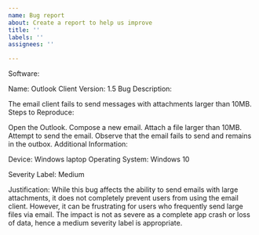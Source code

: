 ```yaml
---
name: Bug report
about: Create a report to help us improve
title: ''
labels: ''
assignees: ''

---
```


Software:

Name: Outlook Client
Version: 1.5
Bug Description:

The email client fails to send messages with attachments larger than 10MB.
Steps to Reproduce:

Open the Outlook.
Compose a new email.
Attach a file larger than 10MB.
Attempt to send the email.
Observe that the email fails to send and remains in the outbox.
Additional Information:

Device: Windows laptop
Operating System: Windows 10

Severity Label: Medium

Justification: While this bug affects the ability to send emails with large attachments, it does not completely prevent users from using the email client. However, it can be frustrating for users who frequently send large files via email. The impact is not as severe as a complete app crash or loss of data, hence a medium severity label is appropriate.
